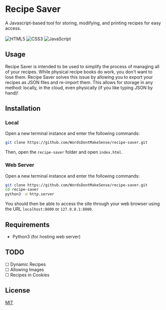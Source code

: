 # Recipe Saver
A Javascript-based tool for storing, modifying, and printing recipes for easy access.\
\
![HTML5](https://img.shields.io/badge/html5-%23E34F26.svg?style=for-the-badge&logo=html5&logoColor=white) ![CSS3](https://img.shields.io/badge/css3-%231572B6.svg?style=for-the-badge&logo=css3&logoColor=white) ![JavaScript](https://img.shields.io/badge/javascript-%23323330.svg?style=for-the-badge&logo=javascript&logoColor=%23F7DF1E) 
## Usage
Recipe Saver is intended to be used to simplify the process of managing all of your recipes. While physical recipe books do work, you don't want to lose them. Recipe Saver solves this issue by allowing you to export your recipes as JSON files and re-import them. This allows for storage in any method: locally, in the cloud, even physically (if you like typing JSON by hand)!
## Installation
### Local
Open a new terminal instance and enter the following commands:
```zsh
git clone https://github.com/WordsDontMakeSense/recipe-saver.git
```
Then, open the ```recipe-saver``` folder and open ```index.html```.
### Web Server
Open a new terminal instance and enter the following commands:
```zsh
git clone https://github.com/WordsDontMakeSense/recipe-saver.git
cd recipe-saver
python3 -m http.server
```
You should then be able to access the site through your web browser using the URL ```localhost:8000``` or ```127.0.0.1:8000```.
## Requirements
- Python3 (for hosting web server)
## TODO
&#x2610; Dynamic Recipes\
&#x2610; Allowing Images\
&#x2610; Recipes in Cookies
## License
[MIT](https://choosealicense.com/licenses/mit/)
